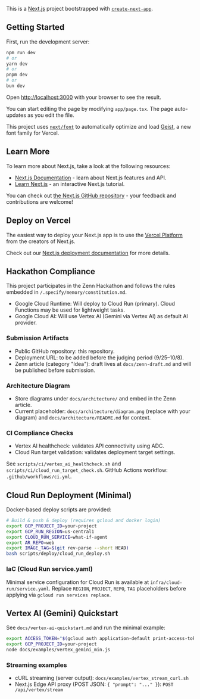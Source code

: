 This is a [Next.js](https://nextjs.org) project bootstrapped with [`create-next-app`](https://nextjs.org/docs/app/api-reference/cli/create-next-app).

## Getting Started

First, run the development server:

```bash
npm run dev
# or
yarn dev
# or
pnpm dev
# or
bun dev
```

Open [http://localhost:3000](http://localhost:3000) with your browser to see the result.

You can start editing the page by modifying `app/page.tsx`. The page auto-updates as you edit the file.

This project uses [`next/font`](https://nextjs.org/docs/app/building-your-application/optimizing/fonts) to automatically optimize and load [Geist](https://vercel.com/font), a new font family for Vercel.

## Learn More

To learn more about Next.js, take a look at the following resources:

- [Next.js Documentation](https://nextjs.org/docs) - learn about Next.js features and API.
- [Learn Next.js](https://nextjs.org/learn) - an interactive Next.js tutorial.

You can check out [the Next.js GitHub repository](https://github.com/vercel/next.js) - your feedback and contributions are welcome!

## Deploy on Vercel

The easiest way to deploy your Next.js app is to use the [Vercel Platform](https://vercel.com/new?utm_medium=default-template&filter=next.js&utm_source=create-next-app&utm_campaign=create-next-app-readme) from the creators of Next.js.

Check out our [Next.js deployment documentation](https://nextjs.org/docs/app/building-your-application/deploying) for more details.

## Hackathon Compliance

This project participates in the Zenn Hackathon and follows the rules embedded in `/.specify/memory/constitution.md`.

- Google Cloud Runtime: Will deploy to Cloud Run (primary). Cloud Functions may be used for lightweight tasks.
- Google Cloud AI: Will use Vertex AI (Gemini via Vertex AI) as default AI provider.

### Submission Artifacts
- Public GitHub repository: this repository.
- Deployment URL: to be added before the judging period (9/25–10/8).
- Zenn article (category "Idea"): draft lives at `docs/zenn-draft.md` and will be published before submission.

### Architecture Diagram
- Store diagrams under `docs/architecture/` and embed in the Zenn article.
- Current placeholder: `docs/architecture/diagram.png` (replace with your diagram) and `docs/architecture/README.md` for context.

### CI Compliance Checks
- Vertex AI healthcheck: validates API connectivity using ADC.
- Cloud Run target validation: validates deployment target settings.

See `scripts/ci/vertex_ai_healthcheck.sh` and `scripts/ci/cloud_run_target_check.sh`. GitHub Actions workflow: `.github/workflows/ci.yml`.

## Cloud Run Deployment (Minimal)

Docker-based deploy scripts are provided:

```bash
# Build & push & deploy (requires gcloud and docker login)
export GCP_PROJECT_ID=your-project
export GCP_RUN_REGION=us-central1
export CLOUD_RUN_SERVICE=what-if-agent
export AR_REPO=web
export IMAGE_TAG=$(git rev-parse --short HEAD)
bash scripts/deploy/cloud_run_deploy.sh
```

### IaC (Cloud Run service.yaml)
Minimal service configuration for Cloud Run is available at `infra/cloud-run/service.yaml`.
Replace `REGION`, `PROJECT`, `REPO`, `TAG` placeholders before applying via `gcloud run services replace`.

## Vertex AI (Gemini) Quickstart

See `docs/vertex-ai-quickstart.md` and run the minimal example:

```bash
export ACCESS_TOKEN="$(gcloud auth application-default print-access-token)"
export GCP_PROJECT_ID=your-project
node docs/examples/vertex_gemini_min.js
```

### Streaming examples
- cURL streaming (server output): `docs/examples/vertex_stream_curl.sh`
- Next.js Edge API proxy (POST JSON: `{ "prompt": "..." }`): `POST /api/vertex/stream`
